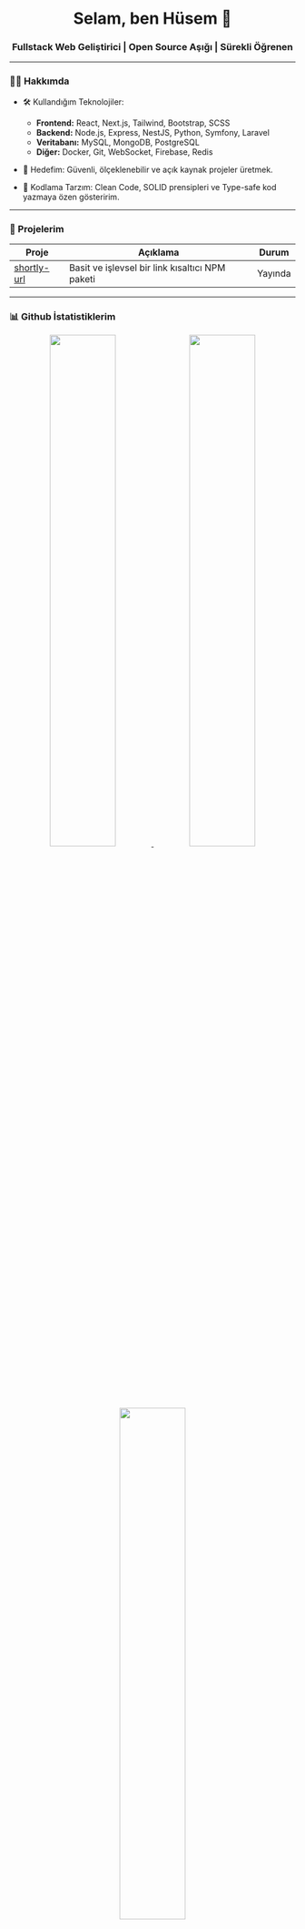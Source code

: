 <div align="center">
  <h1 align="center">Selam, ben Hüsem 👋</h1>
  <h3 align="center">Fullstack Web Geliştirici | Open Source Aşığı | Sürekli Öğrenen</h3>
</div>

---

### 👨‍💻 Hakkımda

- 🛠️ Kullandığım Teknolojiler:
  - **Frontend:** React, Next.js, Tailwind, Bootstrap, SCSS
  - **Backend:** Node.js, Express, NestJS, Python, Symfony, Laravel
  - **Veritabanı:** MySQL, MongoDB, PostgreSQL
  - **Diğer:** Docker, Git, WebSocket, Firebase, Redis

- 🎯 Hedefim: Güvenli, ölçeklenebilir ve açık kaynak projeler üretmek.

- 🧪 Kodlama Tarzım: Clean Code, SOLID prensipleri ve Type-safe kod yazmaya özen gösteririm.

---

### 🚀 Projelerim

| Proje                                                       | Açıklama                                       | Durum   |
| ----------------------------------------------------------- | ---------------------------------------------- | ------- |
| [shortly-url](https://www.npmjs.com/package/shortly-url) | Basit ve işlevsel bir link kısaltıcı NPM paketi | Yayında |

---

### 📊 Github İstatistiklerim

<p align="center">
  <a href="https://github.com/HusemZ">
    <img src="https://github-readme-stats.vercel.app/api?username=HusemZ&show_icons=true&theme=radical" width="48%" />
  </a>
  <a href="https://github.com/HusemZ">
    <img src="https://github-readme-streak-stats.herokuapp.com/?user=HusemZ&theme=radical" width="48%" />
  </a>
</p>
<p align="center">
  <a href="https://github.com/HusemZ">
    <img src="https://github-readme-stats.vercel.app/api/top-langs/?username=HusemZ&layout=compact&theme=radical" width="48%" />
  </a>
</p>

---

### 📫 Bana Ulaş

- **NPM:** [~ifuzzer](https://www.npmjs.com/~ifuzzer)
- **LinkedIn:** [/in/hüsem-kulaksız](https://www.linkedin.com/in/hüsem-kulaksız-8b273217b)

---

### 🧡 Açık Kaynağa Katkı

> Açık kaynak benim için sadece kod paylaşmak değil, öğrenmek ve öğretmek demek. Eğer bir projeye katkı sağlamak istersen, repo'larıma göz atabilir veya PR gönderebilirsin!
